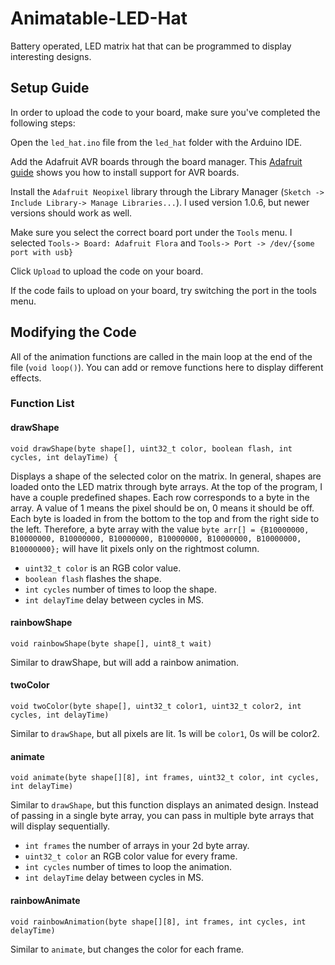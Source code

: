 # Animatable-LED-Hat
Battery operated, LED matrix hat that can be programmed to display interesting designs.

## Setup Guide
In order to upload the code to your board, make sure you've completed the following steps:

Open the `led_hat.ino` file from the `led_hat` folder with the Arduino IDE.

Add the Adafruit AVR boards through the board manager. This [Adafruit guide](https://learn.adafruit.com/add-boards-arduino-v164/setup) shows you how to install support for AVR boards. 

Install the `Adafruit Neopixel` library through the Library Manager (`Sketch -> Include Library-> Manage Libraries...`). I used version 1.0.6, but newer versions should work as well.

Make sure you select the correct board port under the `Tools` menu. I selected `Tools-> Board: Adafruit Flora` and `Tools-> Port -> /dev/{some port with usb}`

Click `Upload` to upload the code on your board. 

If the code fails to upload on your board, try switching the port in the tools menu.

## Modifying the Code

All of the animation functions are called in the main loop at the end of the file (`void loop()`). You can add or remove functions here to display different effects. 

### Function List

#### drawShape
```
void drawShape(byte shape[], uint32_t color, boolean flash, int cycles, int delayTime) {
```

Displays a shape of the selected color on the matrix. In general, shapes are loaded onto the LED matrix through byte arrays. At the top of the program, I have a couple predefined shapes. Each row corresponds to a byte in the array. A value of 1 means the pixel should be on, 0 means it should be off. Each byte is loaded in from the bottom to the top and from the right side to the left. Therefore, a byte array with the value `byte arr[] = {B10000000, B10000000, B10000000, B10000000, B10000000, B10000000, B10000000, B10000000};` will have lit pixels only on the rightmost column.

- `uint32_t color` is an RGB color value.
- `boolean flash` flashes the shape.
- `int cycles` number of times to loop the shape.
- `int delayTime` delay between cycles in MS.

#### rainbowShape
```
void rainbowShape(byte shape[], uint8_t wait)
```
Similar to drawShape, but will add a rainbow animation.

#### twoColor
```
void twoColor(byte shape[], uint32_t color1, uint32_t color2, int cycles, int delayTime)
```
Similar to `drawShape`, but all pixels are lit. 1s will be `color1`, 0s will be color2.

#### animate
```
void animate(byte shape[][8], int frames, uint32_t color, int cycles, int delayTime)
```

Similar to `drawShape`, but this function displays an animated design. Instead of passing in a single byte array, you can pass in multiple byte arrays that will display sequentially. 

- `int frames` the number of arrays in your 2d byte array.
- `uint32_t color` an RGB color value for every frame.
- `int cycles` number of times to loop the animation.
- `int delayTime` delay between cycles in MS.

#### rainbowAnimate
```
void rainbowAnimation(byte shape[][8], int frames, int cycles, int delayTime)
```
Similar to `animate`, but changes the color for each frame.
